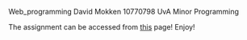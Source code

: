 Web_programming
David Mokken
10770798
UvA Minor Programming

The assignment can be accessed from [this](https://davidmokken.github.io/CS50-IDE/Web-Programming/) page! Enjoy!
